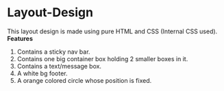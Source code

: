 # Layout-Design
This layout design is made using pure HTML and CSS (Internal CSS used).
**Features**
1. Contains a sticky nav bar.
2. Contains one big container box holding 2 smaller boxes in it.
3. Contains a text/message box.
4. A white bg footer.
5. A orange colored circle whose position is fixed.
